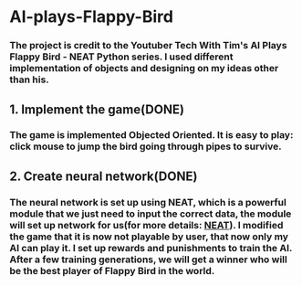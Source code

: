 # AI-plays-Flappy-Bird
### The project is credit to the Youtuber Tech With Tim's AI Plays Flappy Bird - NEAT Python series. I used different implementation of objects and designing on my ideas other than his. 
## 1. Implement the game(DONE)
### The game is implemented Objected Oriented. It is easy to play: click mouse to jump the bird going through pipes to survive. 
## 2. Create neural network(DONE)
### The neural network is set up using NEAT, which is a powerful module that we just need to input the correct data, the module will set up network for us(for more details: [NEAT](https://neat-python.readthedocs.io/en/latest/config_file.html)). I modified the game that it is now not playable by user, that now only my AI can play it. I set up rewards and punishments to train the AI. After a few training generations, we will get a winner who will be the best player of Flappy Bird in the world.
